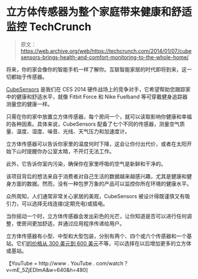 # 立方体传感器为整个家庭带来健康和舒适监控 TechCrunch

> 原文：<https://web.archive.org/web/https://techcrunch.com/2014/01/07/cubesensors-brings-health-and-comfort-monitoring-to-the-whole-home/>

将来，你的家会像你的智能手机一样了解你。互联智能家居的时代即将到来，这一切都始于传感器。

[CubeSensors](https://web.archive.org/web/20221208043651/http://cubesensors.com/) 是我们在 CES 2014 硬件战场上的竞争对手，它希望帮助您跟踪家中的健康和舒适水平，就像 Fitbit Force 和 Nike Fuelband 等可穿戴健身追踪器测量您的健康一样。

只需在你的家中放置立方体传感器，每个房间一个，就可以读取影响你健康和幸福的各种因素。具体来说，CubeSensors 配备了七个不同的传感器，测量空气质量、温度、湿度、噪音、光线、天气压力和加速度计。

立方体传感器可以告诉你家里的温度何时下降，这会让你付出代价，或者在太阳开始下山时提醒你办公室太暗，不开灯无法工作。

此外，它告诉你室内污染，确保你在家里呼吸的空气是新鲜和干净的。

该项目背后的想法来自于消费者对自己生活的数据越来越感兴趣，尤其是健康和健身方面的数据。然而，没有一种包罗万象的产品可以监控你所在环境的健康水平。

众所周知，人们通常非常关心家居的美观，CubeSensors 被设计得既谨慎又有吸引力，可以选择无线连接(定期充电)或插电。

当你摇动一个时，立方体传感器会发出彩色的光芒，让你知道是否可以进行任何调整，使房间更加舒适，并通过应用程序传递给用户。

立方体传感器有小型、中型和大型包装，分别有两个、四个或六个传感器和一个基站。它们[的价格从 300 美元到 600 美元](https://web.archive.org/web/20221208043651/http://cubesensors.com/#order)不等，可以选择在以后增加更多的立方体或基站。

【YouTube = http://www . YouTube . com/watch？v=mE_5ZjEDImA&w=640&h=480]